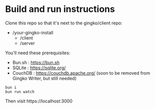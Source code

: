 # Build and run instructions

Clone this repo so that it's next to the gingko/client repo:

- /your-gingko-install
  - /client
  - /server

You'll need these prerequisites:

- Bun.sh : https://bun.sh
- SQLite : https://sqlite.org/
- CouchDB : https://couchdb.apache.org/ (soon to be removed from Gingko Writer, but still needed)

```
bun i
bun run watch
```
Then visit https://localhost:3000
